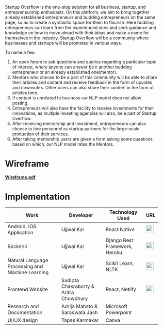 Startup Overflow is the one-stop solution for all business, startup, and entrepreneurship enthusiasts. On this platform, we aim to bring together already established entrepreneurs and budding entrepreneurs on the same page, so as to create a symbiotic space for them to flourish. Here budding entrepreneurs can learn from the experienced ones and seek guidance and knowledge on how to move ahead with their ideas and make a name for themselves in the industry. Startup Overflow will be a community where businesses and startups will be promoted in various ways. 

To name a few:

1. An open forum to ask questions and queries regarding a particular topic of interest, where anyone can answer be it another budding entrepreneur or an already established one(mentor). 
2. Mentors who choose to be a part of this community will be able to share their articles and content and receive feedback in the form of upvotes and downvotes. Other users can also share their content in the form of articles here. 
3. If content is unrelated to business our NLP model does not allow posting.
4. Entrepreneurs will also have the facility to receive investments for their innovations, as multiple investing agencies will also, be a part of Startup Overflow. 
4. After receiving mentorship and investment, entrepreneurs can also choose to hire personnel as startup partners for the large-scale production of their services. 
5. After taking mentorship users are given a form asking some questions, based on which, our NLP model rates the Mentors.

# Wireframe

<a href="https://drive.google.com/file/d/1HQlQI8rZtP2bYngcj6a2NYO57ZkrexjX/view?usp=sharing"><b> Wireframe.pdf </b></a>

# Implementation

| Work | Developer | Technology Used | URL |
|------|-----------|-----|--| 
| Android, IOS Application | Ujjwal Kar | React Native | <a href="https://github.com/Startup-Overflow/android-ios-application"><img src="https://user-images.githubusercontent.com/55041104/196239892-a908f27d-c8e4-41c3-81de-efcd916ba353.png" width="25px"></a> |
| Backend | Ujjwal Kar | Django Rest Framework, Heroku | <a href="https://github.com/Startup-Overflow/Backend"><img src="https://user-images.githubusercontent.com/55041104/196239892-a908f27d-c8e4-41c3-81de-efcd916ba353.png" width="25px"></a> |
| Natural Language Processing and Machine Learning | Ujjwal Kar | Scikit Learn, NLTK | <a href="https://github.com/Uncoded-AI/docType"><img src="https://user-images.githubusercontent.com/55041104/196239892-a908f27d-c8e4-41c3-81de-efcd916ba353.png" width="25px"></a> |
| Frontend Website | Sudipta Chakraborty & Aritra Chowdhury | React, Netlify | <a href="https://github.com/Startup-Overflow/Startup-Overflow-Web"><img src="https://user-images.githubusercontent.com/55041104/196239892-a908f27d-c8e4-41c3-81de-efcd916ba353.png" width="25px"></a> |
| Research and Documentation | Adrija Mahato & Saraswata Jash | Microsoft Powerpoint | |
| UI/UX design | Tapas Karmakar | Canva | |
